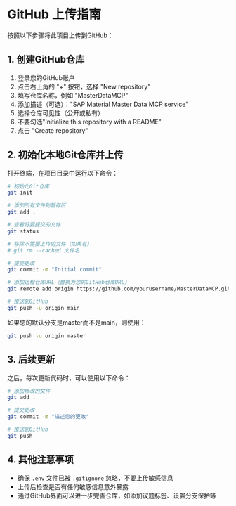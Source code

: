 # GitHub 上传指南

按照以下步骤将此项目上传到GitHub：

## 1. 创建GitHub仓库

1. 登录您的GitHub账户
2. 点击右上角的 "+" 按钮，选择 "New repository"
3. 填写仓库名称，例如 "MasterDataMCP"
4. 添加描述（可选）："SAP Material Master Data MCP service"
5. 选择仓库可见性（公开或私有）
6. 不要勾选"Initialize this repository with a README"
7. 点击 "Create repository"

## 2. 初始化本地Git仓库并上传

打开终端，在项目目录中运行以下命令：

```bash
# 初始化Git仓库
git init

# 添加所有文件到暂存区
git add .

# 查看将要提交的文件
git status

# 移除不需要上传的文件（如果有）
# git rm --cached 文件名

# 提交更改
git commit -m "Initial commit"

# 添加远程仓库URL（替换为您的GitHub仓库URL）
git remote add origin https://github.com/yourusername/MasterDataMCP.git

# 推送到GitHub
git push -u origin main
```

如果您的默认分支是master而不是main，则使用：

```bash
git push -u origin master
```

## 3. 后续更新

之后，每次更新代码时，可以使用以下命令：

```bash
# 添加修改的文件
git add .

# 提交更改
git commit -m "描述您的更改"

# 推送到GitHub
git push
```

## 4. 其他注意事项

- 确保 `.env` 文件已被 `.gitignore` 忽略，不要上传敏感信息
- 上传后检查是否有任何敏感信息意外暴露
- 通过GitHub界面可以进一步完善仓库，如添加议题标签、设置分支保护等 